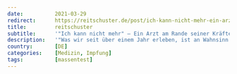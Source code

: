 ```yaml
---
date:          2021-03-29
redirect:      https://reitschuster.de/post/ich-kann-nicht-mehr-ein-arzt-am-rande-seiner-kraefte-packt-aus/
title:         reitschuster
subtitle:      '"Ich kann nicht mehr" – Ein Arzt am Rande seiner Kräfte packt aus'
description:   '"Was wir seit über einem Jahr erleben, ist an Wahnsinn nicht zu überbieten": Die schonungslose Abrechnung eines Mediziners mit der Corona-Politik, die er für völlig gescheitert hält – vor allem das Setzen auf Impfungen. GASTBEITRAG.'
country:       [DE]
categories:    [Medizin, Impfung]
tags:          [massentest]
---
```

